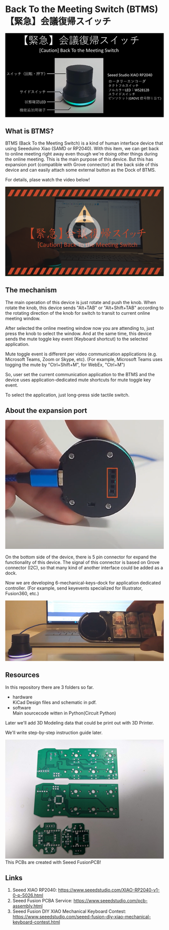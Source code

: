 # Back To the Meeting Switch (BTMS) 【緊急】会議復帰スイッチ

![BTMS](image/unit.png)

## What is BTMS?

BTMS (Back To the Meeting Switch) is a kind of human interface device that using Seeeduino Xiao (SAMD or RP2040).
With this item, we can get back to online meeting right away even though we're doing other things during the online meeting. This is the main purpose of this device. But this has expansion port (compatible with Grove connector)  at the back side of this device and can easily attach some external button as the Dock of BTMS.

For details, plase watch the video below!

[!['Video'](image/video_thumbnail.png)](https://www.youtube.com/watch?v=jDHEo-fj3_8)

## The mechanism

The main operation of this device is just rotate and push the knob. When rotate the knob, this device sends "Alt+TAB" or "Alt+Shift+TAB" according to the rotating direction of the knob for switch to transit to current online meeting window.

After selected the online meeting window now you are attending to, just press the knob to select the window. And at the same time, this device sends the mute toggle key event (Keyboard shortcut) to the selected application.

Mute toggle event is different per video communication applications (e.g. Microsoft Teams, Zoom or Skype, etc).
(For example, Microsoft Teams uses togging the mute by "Ctrl+Shift+M", for WebEx, "Ctrl+M")

So, user set the current communication application to the BTMS and the device uses application-dedicated mute shortcuts for mute toggle key event.

To select the application, just long-press side tactile switch.

## About the expansion port

![Expansion Port](image/expansion_port.png)

On the bottom side of the device, there is 5 pin connector for expand the functionality of this device.
The signal of this connector is based on Grove connector (I2C), so that many kind of another interface could be added as a dock.

Now we are developing 6-mechanical-keys-dock for application dedicated controller. (For example, send keyevents specialized for Illustrator, Fusion360, etc.)

![6-mechanical-keys-dock](image/btms_dock.png)

## Resources
In this repository there are 3 folders so far.

- hardware<br>
KiCad Design files and schematic in pdf.
- software<br>
Main sourcecode witten in Python(Circuit Python)

Later we'll add 3D Modeling data that could be print out with 3D Printer.

We'll write step-by-step instruction guide later.

![pcbs](image/pcb.jpg)
This PCBs are created with Seeed FusionPCB!

## Links

1) Seeed XIAO RP2040: https://www.seeedstudio.com/XIAO-RP2040-v1-0-p-5026.html
2) Seeed Fusion PCBA Service: https://www.seeedstudio.com/pcb-assembly.html
3) Seeed Fusion DIY XIAO Mechanical Keyboard Contest: https://www.seeedstudio.com/seeed-fusion-diy-xiao-mechanical-keyboard-contest.html